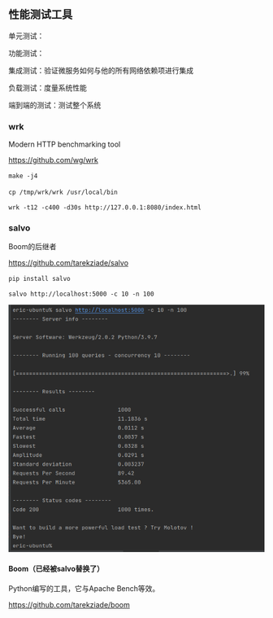 

## 性能测试工具

单元测试：

功能测试：

集成测试：验证微服务如何与他的所有网络依赖项进行集成

负载测试：度量系统性能

端到端的测试：测试整个系统





### wrk

Modern HTTP benchmarking tool

https://github.com/wg/wrk



```
make -j4

cp /tmp/wrk/wrk /usr/local/bin
```



```
wrk -t12 -c400 -d30s http://127.0.0.1:8080/index.html
```

### salvo

Boom的后继者

https://github.com/tarekziade/salvo

```
pip install salvo
```



```
salvo http://localhost:5000 -c 10 -n 100
```



![image-20220122185628117](./img/salvo.png)

#### Boom（已经被salvo替换了）

Python编写的工具，它与Apache Bench等效。

https://github.com/tarekziade/boom
